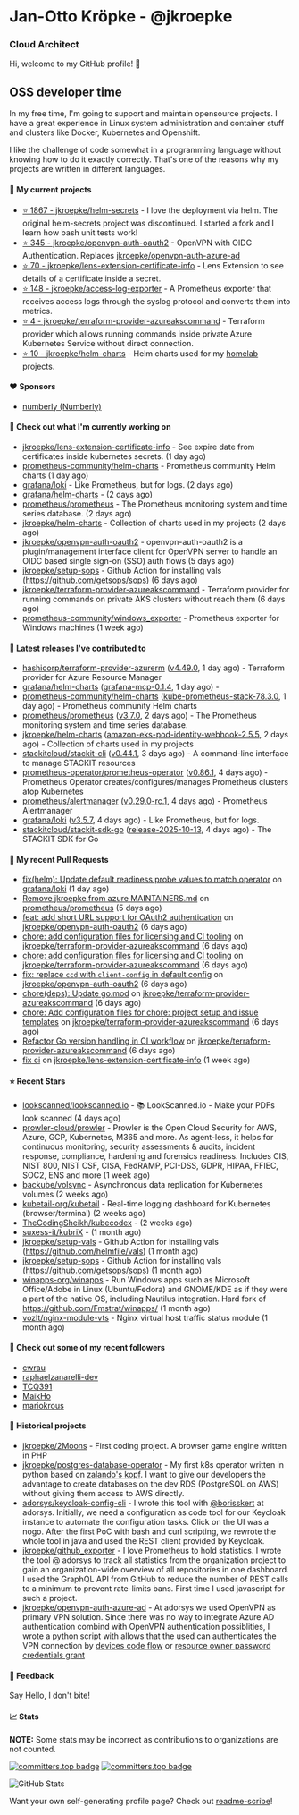 # Jan-Otto Kröpke - @jkroepke
### Cloud Architect 

Hi, welcome to my GitHub profile! 👋

## OSS developer time
In my free time, I'm going to support and maintain opensource projects. I have a great experience in Linux system administration and container stuff and clusters like Docker, Kubernetes and Openshift.

I like the challenge of code somewhat in a programming language without knowing how to do it exactly correctly. That's one of the reasons why my projects are written in different languages.

#### 🌱 My current projects
- [⭐️ 1867 - jkroepke/helm-secrets](https://github.com/jkroepke/helm-secrets) - I love the deployment via helm. The original helm-secrets project was discontinued. I started a fork and I learn how bash unit tests work!
- [⭐️ 345 - jkroepke/openvpn-auth-oauth2](https://github.com/jkroepke/openvpn-auth-oauth2) - OpenVPN with OIDC Authentication. Replaces  [jkroepke/openvpn-auth-azure-ad](https://github.com/jkroepke/openvpn-auth-azure-ad) 
- [⭐️ 70 - jkroepke/lens-extension-certificate-info](https://github.com/jkroepke/lens-extension-certificate-info) - Lens Extension to see details of a certificate inside a secret.
- [⭐️ 148 - jkroepke/access-log-exporter](https://github.com/jkroepke/access-log-exporter) - A Prometheus exporter that receives access logs through the syslog protocol and converts them into metrics.
- [⭐️ 4 - jkroepke/terraform-provider-azureakscommand](https://github.com/jkroepke/terraform-provider-azureakscommand) - Terraform provider which allows running commands inside private Azure Kubernetes Service without direct connection.
- [⭐️ 10 - jkroepke/helm-charts](https://github.com/jkroepke/helm-charts) - Helm charts used for my [homelab](https://github.com/jkroepke/homelab) projects.

#### ❤️ Sponsors

- [numberly (Numberly)](https://github.com/numberly)


#### 👷 Check out what I'm currently working on

- [jkroepke/lens-extension-certificate-info](https://github.com/jkroepke/lens-extension-certificate-info) - See expire date from certificates inside kubernetes secrets. (1 day ago)
- [prometheus-community/helm-charts](https://github.com/prometheus-community/helm-charts) - Prometheus community Helm charts (1 day ago)
- [grafana/loki](https://github.com/grafana/loki) - Like Prometheus, but for logs. (2 days ago)
- [grafana/helm-charts](https://github.com/grafana/helm-charts) -  (2 days ago)
- [prometheus/prometheus](https://github.com/prometheus/prometheus) - The Prometheus monitoring system and time series database. (2 days ago)
- [jkroepke/helm-charts](https://github.com/jkroepke/helm-charts) - Collection of charts used in my projects (2 days ago)
- [jkroepke/openvpn-auth-oauth2](https://github.com/jkroepke/openvpn-auth-oauth2) - openvpn-auth-oauth2 is a plugin/management interface client for OpenVPN server to handle an OIDC based single sign-on (SSO) auth flows (5 days ago)
- [jkroepke/setup-sops](https://github.com/jkroepke/setup-sops) - Github Action for installing vals (https://github.com/getsops/sops) (6 days ago)
- [jkroepke/terraform-provider-azureakscommand](https://github.com/jkroepke/terraform-provider-azureakscommand) - Terraform provider for running commands on private AKS clusters without reach them (6 days ago)
- [prometheus-community/windows_exporter](https://github.com/prometheus-community/windows_exporter) - Prometheus exporter for Windows machines (1 week ago)

#### 🔭 Latest releases I've contributed to

- [hashicorp/terraform-provider-azurerm](https://github.com/hashicorp/terraform-provider-azurerm) ([v4.49.0](https://github.com/hashicorp/terraform-provider-azurerm/releases/tag/v4.49.0), 1 day ago) - Terraform provider for Azure Resource Manager
- [grafana/helm-charts](https://github.com/grafana/helm-charts) ([grafana-mcp-0.1.4](https://github.com/grafana/helm-charts/releases/tag/grafana-mcp-0.1.4), 1 day ago) - 
- [prometheus-community/helm-charts](https://github.com/prometheus-community/helm-charts) ([kube-prometheus-stack-78.3.0](https://github.com/prometheus-community/helm-charts/releases/tag/kube-prometheus-stack-78.3.0), 1 day ago) - Prometheus community Helm charts
- [prometheus/prometheus](https://github.com/prometheus/prometheus) ([v3.7.0](https://github.com/prometheus/prometheus/releases/tag/v3.7.0), 2 days ago) - The Prometheus monitoring system and time series database.
- [jkroepke/helm-charts](https://github.com/jkroepke/helm-charts) ([amazon-eks-pod-identity-webhook-2.5.5](https://github.com/jkroepke/helm-charts/releases/tag/amazon-eks-pod-identity-webhook-2.5.5), 2 days ago) - Collection of charts used in my projects
- [stackitcloud/stackit-cli](https://github.com/stackitcloud/stackit-cli) ([v0.44.1](https://github.com/stackitcloud/stackit-cli/releases/tag/v0.44.1), 3 days ago) - A command-line interface to manage STACKIT resources
- [prometheus-operator/prometheus-operator](https://github.com/prometheus-operator/prometheus-operator) ([v0.86.1](https://github.com/prometheus-operator/prometheus-operator/releases/tag/v0.86.1), 4 days ago) - Prometheus Operator creates/configures/manages Prometheus clusters atop Kubernetes
- [prometheus/alertmanager](https://github.com/prometheus/alertmanager) ([v0.29.0-rc.1](https://github.com/prometheus/alertmanager/releases/tag/v0.29.0-rc.1), 4 days ago) - Prometheus Alertmanager
- [grafana/loki](https://github.com/grafana/loki) ([v3.5.7](https://github.com/grafana/loki/releases/tag/v3.5.7), 4 days ago) - Like Prometheus, but for logs.
- [stackitcloud/stackit-sdk-go](https://github.com/stackitcloud/stackit-sdk-go) ([release-2025-10-13](https://github.com/stackitcloud/stackit-sdk-go/releases/tag/release-2025-10-13), 4 days ago) - The STACKIT SDK for Go

#### 🔨 My recent Pull Requests

- [fix(helm): Update default readiness probe values to match operator](https://github.com/grafana/loki/pull/19529) on [grafana/loki](https://github.com/grafana/loki) (1 day ago)
- [Remove jkroepke from azure MAINTAINERS.md](https://github.com/prometheus/prometheus/pull/17327) on [prometheus/prometheus](https://github.com/prometheus/prometheus) (5 days ago)
- [feat: add short URL support for OAuth2 authentication](https://github.com/jkroepke/openvpn-auth-oauth2/pull/634) on [jkroepke/openvpn-auth-oauth2](https://github.com/jkroepke/openvpn-auth-oauth2) (6 days ago)
- [chore: add configuration files for licensing and CI tooling](https://github.com/jkroepke/terraform-provider-azureakscommand/pull/129) on [jkroepke/terraform-provider-azureakscommand](https://github.com/jkroepke/terraform-provider-azureakscommand) (6 days ago)
- [chore: add configuration files for licensing and CI tooling](https://github.com/jkroepke/terraform-provider-azureakscommand/pull/128) on [jkroepke/terraform-provider-azureakscommand](https://github.com/jkroepke/terraform-provider-azureakscommand) (6 days ago)
- [fix: replace `ccd` with `client-config` in default config](https://github.com/jkroepke/openvpn-auth-oauth2/pull/633) on [jkroepke/openvpn-auth-oauth2](https://github.com/jkroepke/openvpn-auth-oauth2) (6 days ago)
- [chore(deps): Update go.mod](https://github.com/jkroepke/terraform-provider-azureakscommand/pull/125) on [jkroepke/terraform-provider-azureakscommand](https://github.com/jkroepke/terraform-provider-azureakscommand) (6 days ago)
- [chore: Add configuration files for chore: project setup and issue templates](https://github.com/jkroepke/terraform-provider-azureakscommand/pull/95) on [jkroepke/terraform-provider-azureakscommand](https://github.com/jkroepke/terraform-provider-azureakscommand) (6 days ago)
- [Refactor Go version handling in CI workflow](https://github.com/jkroepke/terraform-provider-azureakscommand/pull/89) on [jkroepke/terraform-provider-azureakscommand](https://github.com/jkroepke/terraform-provider-azureakscommand) (6 days ago)
- [fix ci](https://github.com/jkroepke/lens-extension-certificate-info/pull/67) on [jkroepke/lens-extension-certificate-info](https://github.com/jkroepke/lens-extension-certificate-info) (1 week ago)

#### ⭐ Recent Stars

- [lookscanned/lookscanned.io](https://github.com/lookscanned/lookscanned.io) - 📚 LookScanned.io - Make your PDFs look scanned (4 days ago)
- [prowler-cloud/prowler](https://github.com/prowler-cloud/prowler) - Prowler is the Open Cloud Security for AWS, Azure, GCP, Kubernetes, M365 and more. As agent-less, it helps for continuous monitoring, security assessments & audits, incident response, compliance, hardening and forensics readiness. Includes CIS, NIST 800, NIST CSF, CISA, FedRAMP, PCI-DSS, GDPR, HIPAA, FFIEC, SOC2, ENS and more (1 week ago)
- [backube/volsync](https://github.com/backube/volsync) - Asynchronous data replication for Kubernetes volumes (2 weeks ago)
- [kubetail-org/kubetail](https://github.com/kubetail-org/kubetail) - Real-time logging dashboard for Kubernetes (browser/terminal) (2 weeks ago)
- [TheCodingSheikh/kubecodex](https://github.com/TheCodingSheikh/kubecodex) -  (2 weeks ago)
- [suxess-it/kubriX](https://github.com/suxess-it/kubriX) -  (1 month ago)
- [jkroepke/setup-vals](https://github.com/jkroepke/setup-vals) - Github Action for installing vals (https://github.com/helmfile/vals) (1 month ago)
- [jkroepke/setup-sops](https://github.com/jkroepke/setup-sops) - Github Action for installing vals (https://github.com/getsops/sops) (1 month ago)
- [winapps-org/winapps](https://github.com/winapps-org/winapps) -  Run Windows apps such as Microsoft Office/Adobe in Linux (Ubuntu/Fedora) and GNOME/KDE as if they were a part of the native OS, including Nautilus integration. Hard fork of https://github.com/Fmstrat/winapps/ (1 month ago)
- [vozlt/nginx-module-vts](https://github.com/vozlt/nginx-module-vts) - Nginx virtual host traffic status module (1 month ago)

#### 👯 Check out some of my recent followers

- [cwrau](https://github.com/cwrau)
- [raphaelzanarelli-dev](https://github.com/raphaelzanarelli-dev)
- [TCQ391](https://github.com/TCQ391)
- [MaikHo](https://github.com/MaikHo)
- [mariokrous](https://github.com/mariokrous)

#### 📜 Historical projects
- [jkroepke/2Moons](https://github.com/jkroepke/2Moons) - First coding project. A browser game engine written in PHP
- [jkroepke/postgres-database-operator](https://github.com/jkroepke/postgres-database-operator) - My first k8s operator written in python based on [zalando's kopf](https://github.com/zalando-incubator/kopf). I want to give our developers the advantage to create databases on the dev RDS (PostgreSQL on AWS) without giving them access to AWS directly.
- [adorsys/keycloak-config-cli](https://github.com/adorsys/keycloak-config-cli) - I wrote this tool with [@borisskert](https://github.com/borisskert) at adorsys. Initially, we need a configuration as code tool for our Keycloak instance to automate the configuration tasks. Click on the UI was a nogo. After the first PoC with bash and curl scripting, we rewrote the whole tool in java and used the REST client provided by Keycloak.
- [jkroepke/github_exporter](https://github.com/jkroepke/github_exporter) - I love Prometheus to hold statistics. I wrote the tool @ adorsys to track all statistics from the organization project to gain an organization-wide overview of all repositories in one dashboard. I used the GraphQL API from GitHub to reduce the number of REST calls to a minimum to prevent rate-limits bans. First time I used javascript for such a project.
- [jkroepke/openvpn-auth-azure-ad](https://github.com/jkroepke/openvpn-auth-azure-ad) - At adorsys we used OpenVPN as primary VPN solution. Since there was no way to integrate Azure AD authentication combind with OpenVPN authentication possiblities, I wrote a python script with allows that the used can authenticates the VPN connection by [devices code flow](https://docs.microsoft.com/en-us/azure/active-directory/develop/v2-oauth2-device-code) or [resource owner password credentials grant](https://docs.microsoft.com/en-us/azure/active-directory/develop/v2-oauth-ropc)

#### 💬 Feedback

Say Hello, I don't bite!

#### 📈 Stats

**NOTE:** Some stats may be incorrect as contributions to organizations
are not counted.

[![committers.top badge](https://user-badge.committers.top/germany/jkroepke.svg)](https://user-badge.committers.top/germany/jkroepke)
[![committers.top badge](https://user-badge.committers.top/germany_public/jkroepke.svg)](https://user-badge.committers.top/germany_public/jkroepke)

![GitHub Stats](https://github-readme-stats.vercel.app/api?username=jkroepke&count_private=false&theme=tokyonight&show_icons=true)

Want your own self-generating profile page? Check out [readme-scribe](https://github.com/muesli/readme-scribe)!
